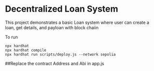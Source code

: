 # Decentralized Loan System

This project demonstrates a basic Loan system where user can create a loan, get details, and payloan with block chaiin

To run

```shell
npx hardhat
npx hardhat compile
npx hardhat run scripts/deploy.js --network sepolia
```

##Replace the contract Address and Abi in app.js
